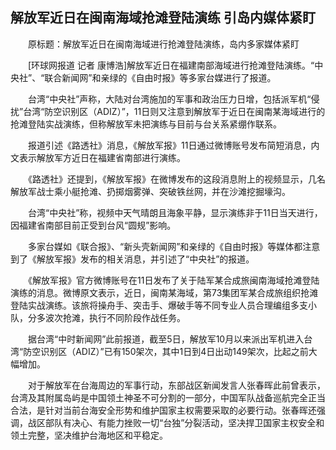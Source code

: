 ## 解放军近日在闽南海域抢滩登陆演练 引岛内媒体紧盯
　　原标题：解放军近日在闽南海域进行抢滩登陆演练，岛内多家媒体紧盯

　　[环球网报道 记者 康博浩]解放军近日在福建南部海域进行抢滩登陆演练。“中央社”、“联合新闻网”和亲绿的《自由时报》等多家台媒进行了报道。

　　台湾“中央社”声称，大陆对台湾施加的军事和政治压力日增，包括派军机“侵扰”台湾“防空识别区（ADIZ）”，11日则又注意到解放军于近日在闽南某海域进行的抢滩登陆实战演练，但称解放军未把演练与目前与台关系紧绷作联系。

　　报道引述《路透社》消息，《解放军报》11日通过微博账号发布简短消息，内文表示解放军方近日在福建省南部进行演练。

　　《路透社》还提到，《解放军报》在微博发布的这段消息附上的视频显示，几名解放军战士乘小艇抢滩、扔掷烟雾弹、突破铁丝网，并在沙滩挖掘壕沟。

　　台湾“中央社”称，视频中天气晴朗且海象平静，显示演练非于11日当天进行，因福建省南部目前正受到台风“圆规”影响。

　　多家台媒如《联合报》、“新头壳新闻网”和亲绿的《自由时报》等媒体都注意到了《解放军报》发布的相关消息，并引述了“中央社”的报道。

　　《解放军报》官方微博账号在11日发布了关于陆军某合成旅闽南海域抢滩登陆演练的消息。微博原文表示，近日，闽南某海域，第73集团军某合成旅组织抢滩登陆实战演练。该旅将操舟手、突击手、爆破手等不同专业人员合理编组多支小队，分多波次抢滩，执行不同阶段作战任务。

　　据台湾“中时新闻网”此前报道，截至5日，解放军10月以来派出军机进入台湾“防空识别区（ADIZ）”已有150架次，其中1日到4日出动149架次，比起之前大幅增加。

　　对于解放军在台海周边的军事行动，东部战区新闻发言人张春晖此前曾表示，台湾及其附属岛屿是中国领土神圣不可分割的一部分，中国军队战备巡航完全正当合法，是针对当前台海安全形势和维护国家主权需要采取的必要行动。张春晖还强调，战区部队有决心、有能力挫败一切“台独”分裂活动，坚决捍卫国家主权安全和领土完整，坚决维护台海地区和平稳定。

